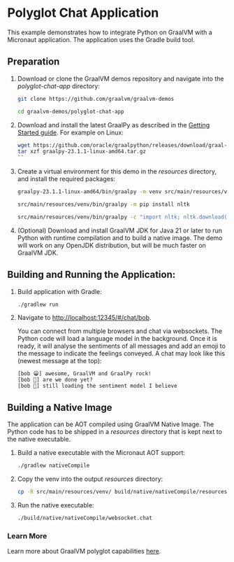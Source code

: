 # Polyglot Chat Application

This example demonstrates how to integrate Python on GraalVM with a Micronaut application.
The application uses the Gradle build tool.

## Preparation

1. Download or clone the GraalVM demos repository and navigate into the _polyglot-chat-app_ directory:
    ```bash
    git clone https://github.com/graalvm/graalvm-demos
    ```
    ```bash
    cd graalvm-demos/polyglot-chat-app
    ```

2. Download and install the latest GraalPy as described in the [Getting Started guide](https://www.graalvm.org/latest/reference-manual/python/#installing-graalpy). For example on Linux:
   ```bash
   wget https://github.com/oracle/graalpython/releases/download/graal-23.1.1/graalpy-23.1.1-linux-amd64.tar.gz
   tar xzf graalpy-23.1.1-linux-amd64.tar.gz
   ``

3. Create a virtual environment for this demo in the _resources_ directory, and install the required packages:
   ```bash
   graalpy-23.1.1-linux-amd64/bin/graalpy -m venv src/main/resources/venv
   ```
   ```bash
   src/main/resources/venv/bin/graalpy -m pip install nltk
   ```
   ```bash
   src/main/resources/venv/bin/graalpy -c "import nltk; nltk.download('vader_lexicon')"
   ```

4. (Optional) Download and install GraalVM JDK for Java 21 or later to run Python with runtime compilation and to build a native image. 
The demo will work on any OpenJDK distribution, but will be much faster on GraalVM JDK.

## Building and Running the Application:

1. Build application with Gradle:
   ```bash
   ./gradlew run
   ```

2. Navigate to [http://localhost:12345/#/chat/bob](http://localhost:12345/#/chat/bob).

    You can connect from multiple browsers and chat via websockets.
    The Python code will load a language model in the background.
    Once it is ready, it will analyse the sentiments of all messages and add an emoji to the message to indicate the feelings conveyed.
    A chat may look like this (newest message at the top):

    ```
    [bob 😀] awesome, GraalVM and GraalPy rock!
    [bob 🫥] are we done yet?
    [bob 💬] still loading the sentiment model I believe
    ```

## Building a Native Image

The application can be AOT compiled using GraalVM Native Image.
The Python code has to be shipped in a _resources_ directory that is kept next to the native executable.

1. Build a native executable with the Micronaut AOT support:
   ```bash
   ./gradlew nativeCompile
   ```

2. Copy the venv into the output _resources_ directory:
   ```bash
   cp -R src/main/resources/venv/ build/native/nativeCompile/resources/python/
   ```

3. Run the native executable:
   ```bash
   ./build/native/nativeCompile/websocket.chat
   ```

### Learn More 

Learn more about GraalVM polyglot capabilities [here](https://www.graalvm.org/latest/reference-manual/polyglot-programming/).
